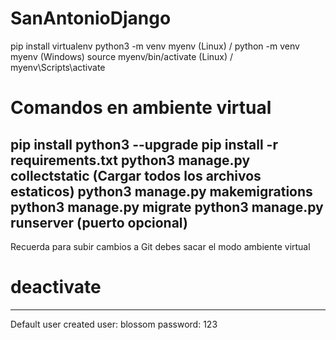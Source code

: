 # SanAntonioDjango
  pip install virtualenv
  python3 -m venv myenv (Linux) / python -m venv myenv (Windows)
  source myenv/bin/activate (Linux) / myenv\Scripts\activate
# Comandos en ambiente virtual
  pip install python3 --upgrade
  pip install -r requirements.txt
  python3 manage.py collectstatic (Cargar todos los archivos estaticos)
  python3 manage.py makemigrations
  python3 manage.py migrate
  python3 manage.py runserver (puerto opcional)
---
Recuerda para subir cambios a Git debes sacar el modo ambiente virtual
# deactivate
---
Default user created
  user: blossom
  password: 123
